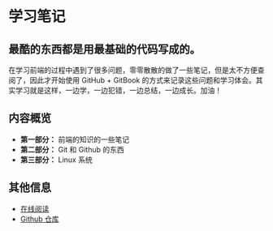# 学习笔记

## 最酷的东西都是用最基础的代码写成的。

在学习前端的过程中遇到了很多问题，零零散散的做了一些笔记，但是太不方便查阅了，因此才开始使用 GitHub + GitBook 的方式来记录这些问题和学习体会。其实学习就是这样，一边学，一边犯错，一边总结，一边成长。加油！

## 内容概览

- **第一部分：** 前端的知识的一些笔记
- **第二部分：** Git 和 Github 的东西
- **第三部分：** Linux 系统

## 其他信息

- [在线阅读](https://coderfe.gitbooks.io/notes/content/)
- [Github 仓库](https://github.com/coderfe/notes)
